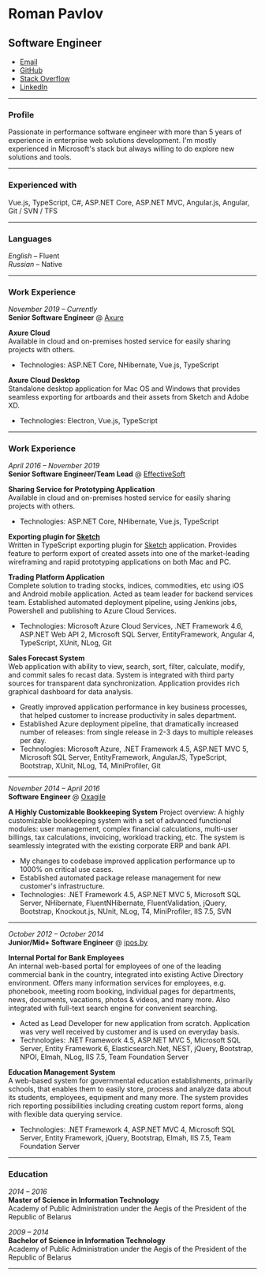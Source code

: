 # Roman Pavlov
## Software Engineer

- [Email](mailto:rspaulau@gmail.com)
- [GitHub](https://github.com/romansp)
- [Stack&nbsp;Overflow](https://stackoverflow.com/users/3121976/roman-pavlov)
- [LinkedIn](https://linkedin.com/in/romapavlov/)

------

### Profile

Passionate in performance software engineer with more than 5 years of experience in enterprise web solutions development. I'm mostly experienced in Microsoft's stack but always willing to do explore new solutions and tools.

------

### Experienced with

Vue.js, TypeScript, C#, ASP.NET Core, ASP.NET MVC, Angular.js, Angular, Git / SVN / TFS

------

### Languages

*English* &ndash; Fluent\
*Russian* &ndash; Native

------

### Work Experience

*November 2019 &ndash; Currently*\
**Senior Software Engineer** @ [Axure](https://axure.com)

**Axure Cloud**\
Available in cloud and on-premises hosted service for easily sharing projects with others.
- Technologies: ASP.NET Core, NHibernate, Vue.js, TypeScript

**Axure Cloud Desktop**\
Standalone desktop application for Mac OS and Windows that provides seamless exporting for artboards and their assets from Sketch and Adobe XD.
- Technologies: Electron, Vue.js, TypeScript

------

### Work Experience

*April 2016 &ndash; November 2019*\
**Senior Software Engineer/Team Lead** @ [EffectiveSoft](https://effectivesoft.com)

**Sharing Service for Prototyping Application**\
Available in cloud and on-premises hosted service for easily sharing projects with others.
- Technologies: ASP.NET Core, NHibernate, Vue.js, TypeScript

**Exporting plugin for [Sketch](https://sketchapp.com)**\
Written in TypeScript exporting plugin for [Sketch](https://sketchapp.com) application. Provides feature to perform export of created assets into one of the market-leading wireframing and rapid prototyping applications on both Mac and PC.

**Trading Platform Application**\
Complete solution to trading stocks, indices, commodities, etc using iOS and Android mobile application. Acted as team leader for backend services team. Established automated deployment pipeline, using Jenkins jobs, Powershell and publishing to Azure Cloud Services.
- Technologies: Microsoft Azure Cloud Services, .NET Framework 4.6, ASP.NET Web API 2, Microsoft SQL Server, EntityFramework, Angular 4, TypeScript, XUnit, NLog, Git

**Sales Forecast System**\
Web application with ability to view, search, sort, filter, calculate, modify, and commit sales fo recast data. System is integrated with third party sources for transparent data synchronization. Application provides rich graphical dashboard for data analysis.
- Greatly improved application performance in key business processes, that helped customer to increase productivity in sales department.
- Established Azure deployment pipeline, that dramatically increased number of releases: from single release in 2-3 days to multiple releases per day.
- Technologies: Microsoft Azure, .NET Framework 4.5, ASP.NET MVC 5, Microsoft SQL Server, EntityFramework, AngularJS, TypeScript, Bootstrap, XUnit, NLog, T4, MiniProfiler, Git

------

*November 2014 &ndash; April 2016*\
**Software Engineer** @ [Oxagile](https://oxagile.com)

**A Highly Customizable Bookkeeping System**
Project overview: A highly customizable bookkeeping system with a set of advanced functional modules: user management, complex financial calculations, multi-user billings, tax calculations, invoicing, workload tracking, etc. The system is seamlessly integrated with the existing corporate ERP and bank API.
- My changes to codebase improved application performance up to 1000% on critical use cases.
- Established automated package release management for new customer's infrastructure.
- Technologies: .NET Framework 4.5, ASP.NET MVC 5, Microsoft SQL Server, NHibernate, FluentNHibernate, FluentValidation, jQuery, Bootstrap, Knockout.js, NUnit, NLog, T4, MiniProfiler, IIS 7.5, SVN

------

*October 2012 &ndash; October 2014*\
**Junior/Mid+ Software Engineer** @ [ipos.by](http://ipos.by)

**Internal Portal for Bank Employees**\
An internal web-based portal for employees of one of the leading commercial bank in the country, integrated into existing Active Directory environment. Offers many information services for employees, e.g. phonebook, meeting room booking, individual pages for departments, news, documents, vacations, photos & videos, and many more. Also integrated with full-text search engine for convenient searching.
- Acted as Lead Developer for new application from scratch. Application was very well received by customer and is used on everyday basis.
- Technologies: .NET Framework 4.5, ASP.NET MVC 5, Microsoft SQL Server, Entity Framework 6, Elasticsearch.Net, NEST, jQuery, Bootstrap, NPOI, Elmah, NLog, IIS 7.5, Team Foundation Server

**Education Management System**\
A web-based system for governmental education establishments, primarily schools, that enables them to easily store, process and analyze data about its students, employees, equipment and many more. The system provides rich reporting possibilities including creating custom report forms, along with flexible data querying service.
- Technologies: .NET Framework 4, ASP.NET MVC 4, Microsoft SQL Server, Entity Framework, jQuery, Bootstrap, Elmah, IIS 7.5, Team Foundation Server

------

### Education
*2014 &ndash; 2016*\
**Master of Science in Information Technology**\
Academy of Public Administration under the Aegis of the President of the Republic of Belarus

*2009 &ndash; 2014*\
**Bachelor of Science in Information Technology**\
Academy of Public Administration under the Aegis of the President of the Republic of Belarus

------
